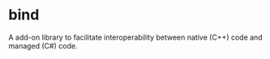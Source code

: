 # bind

A add-on library to facilitate interoperability between native (C++) code and managed (C#) code.
